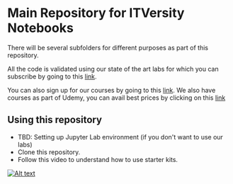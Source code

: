 # Main Repository for ITVersity Notebooks

There will be several subfolders for different purposes as part of this repository.

All the code is validated using our state of the art labs for which you can subscribe by going to this [link](https://labs.itversity.com/plans).

You can also sign up for our courses by going to this [link](https://kaizen.itversity.com/product-categories/). We also have courses as part of Udemy, you can avail best prices by clicking on this [link](http://discuss.itversity.com/t/udemy-coupons-big-data-courses/17934)

## Using this repository

* TBD: Setting up Jupyter Lab environment (if you don't want to use our labs)
* Clone this repository.
* Follow this video to understand how to use starter kits.

[![Alt text](https://i9.ytimg.com/vi/H49JBp6OIHY/mqdefault.jpg?time=1585787511954&sqp=CIjklPQF&rs=AOn4CLD08sz0izdcXTDC6fcSfGREx4OQHA)](https://youtu.be/H49JBp6OIHY)
